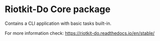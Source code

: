 Riotkit-Do Core package
=======================

Contains a CLI application with basic tasks built-in.

For more information check: https://riotkit-do.readthedocs.io/en/stable/
